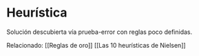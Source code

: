 # Heurística

Solución descubierta vía prueba-error con reglas poco definidas.

Relacionado: \[\[Reglas de oro]] \[\[Las 10 heurísticas de Nielsen]]

